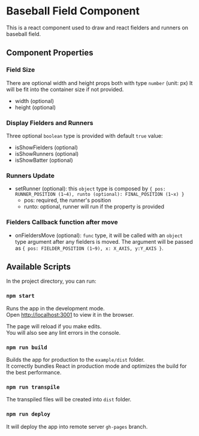 # Baseball Field Component

This is a react component used to draw and react fielders and runners on baseball field.

## Component Properties

### Field Size
There are optional width and height props both with type `number` (unit: px)
It will be fit into the container size if not provided.
- width (optional)
- height (optional)

### Display Fielders and Runners
Three optional `boolean` type is provided with default `true` value:
- isShowFielders (optional)
- isShowRunners (optional)
- isShowBatter (optional)

### Runners Update
- setRunner (optional): this `object` type is composed by `{ pos: RUNNER_POSITION (1~4), runto (optional): FINAL_POSITION (1~x) }`
  - pos: required, the runner's position
  - runto: optional, runner will run if the property is provided

### Fielders Callback function after move
- onFieldersMove (optional): `func` type, it will be called with an `object` type argument after any fielders is moved. The argument will be passed as `{ pos: FIELDER_POSITION (1~9), x: X_AXIS, y:Y_AXIS }`.

## Available Scripts

In the project directory, you can run:

### `npm start`

Runs the app in the development mode.<br>
Open [http://localhost:3001](http://localhost:3001) to view it in the browser.

The page will reload if you make edits.<br>
You will also see any lint errors in the console.

### `npm run build`

Builds the app for production to the `example/dist` folder.<br>
It correctly bundles React in production mode and optimizes the build for the best performance.

### `npm run transpile`

The transpiled files will be created into `dist` folder.

### `npm run deploy`

It will deploy the app into remote server `gh-pages` branch.

